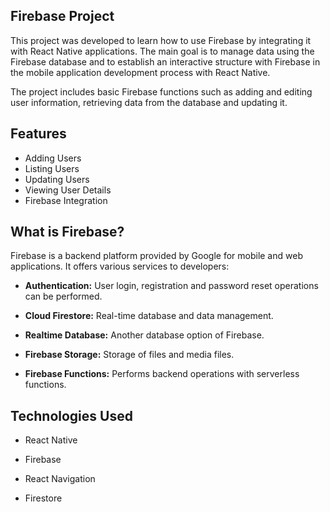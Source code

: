 ## Firebase Project

This project was developed to learn how to use Firebase by integrating it with React Native applications. The main goal is to manage data using the Firebase database and to establish an interactive structure with Firebase in the mobile application development process with React Native.

The project includes basic Firebase functions such as adding and editing user information, retrieving data from the database and updating it.

## Features

- Adding Users
- Listing Users
- Updating Users
- Viewing User Details
- Firebase Integration

## What is Firebase?

Firebase is a backend platform provided by Google for mobile and web applications. It offers various services to developers:

- **Authentication:** User login, registration and password reset operations can be performed.

- **Cloud Firestore:** Real-time database and data management.

- **Realtime Database:** Another database option of Firebase.

- **Firebase Storage:** Storage of files and media files.

- **Firebase Functions:** Performs backend operations with serverless functions.

## Technologies Used

- React Native

- Firebase

- React Navigation

- Firestore
